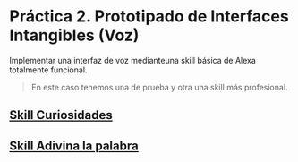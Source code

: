 # Práctica 2. Prototipado de Interfaces Intangibles (Voz)

Implementar una interfaz de voz medianteuna skill básica de Alexa totalmente funcional.

> En este caso tenemos una de prueba y otra una skill más profesional. 

## [Skill Curiosidades](https://github.com/javiidiazglez/Sistema-Interaccion-Persona-Computador/tree/main/Pr%C3%A1ctica%202.%20Prototipado%20de%20Interfaces%20Intangibles%20(Voz)/Skill_Curiosidades)

## [Skill Adivina la palabra](https://github.com/javiidiazglez/Sistema-Interaccion-Persona-Computador/tree/main/Pr%C3%A1ctica%202.%20Prototipado%20de%20Interfaces%20Intangibles%20(Voz)/Skill_Adivina_la_palabra)

